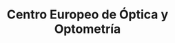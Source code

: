 ---
title: "Centro Europeo de Óptica y Optometría"
url: /toledo/centro-europeo-de-optica-y-optometria/
shop: óptico
---